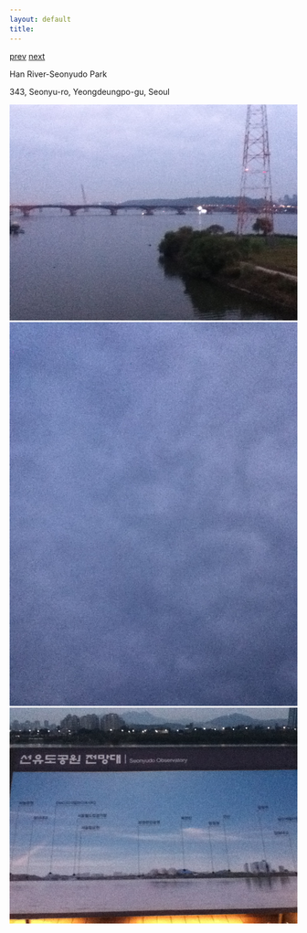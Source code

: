 ```yaml
---
layout: default
title: 
---
```


[prev](./july) [next](./december)

Han River-Seonyudo Park

343, Seonyu-ro, Yeongdeungpo-gu, Seoul

<img src="2411-1.JPG" alt="">

<img src="./2411-2.JPG" alt="">

<img src="./2411-3.JPG" alt="">

